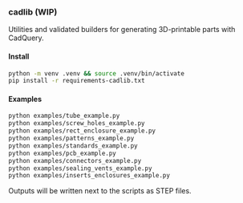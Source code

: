 ### cadlib (WIP)

Utilities and validated builders for generating 3D-printable parts with CadQuery.

#### Install

```bash
python -m venv .venv && source .venv/bin/activate
pip install -r requirements-cadlib.txt
```

#### Examples

```bash
python examples/tube_example.py
python examples/screw_holes_example.py
python examples/rect_enclosure_example.py
python examples/patterns_example.py
python examples/standards_example.py
python examples/pcb_example.py
python examples/connectors_example.py
python examples/sealing_vents_example.py
python examples/inserts_enclosures_example.py
```

Outputs will be written next to the scripts as STEP files.


